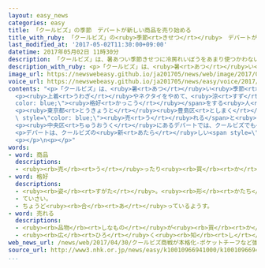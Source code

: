 ```yaml
---
layout: easy_news
categories: easy
title: 「クールビズ」の季節　デパートが新しい商品を売り始める
title_with_ruby: 「クールビズ」の<ruby>季節<rt>きせつ</rt></ruby>　デパートが<ruby>新<rt>あたら</rt></ruby>しい<ruby>商品<rt>しょうひん</rt></ruby>を<ruby>売<rt>う</rt></ruby>り<ruby>始<rt>はじ</rt></ruby>める
last_modified_at: '2017-05-02T11:30:00+09:00'
datetime: 2017年05月02日 11時30分
description: 「クールビズ」は、暑あつい季節きせつに冷房れいぼうをあまり使つかわないように仕事しごとでも涼すずしい服ふくを着きたりすることで、今年ことしも５月がつ１日ついたちから始はじまりました。
description_with_ruby: <p>「クールビズ」は、<ruby>暑<rt>あつ</rt></ruby>い<ruby>季節<rt>きせつ</rt></ruby>に<ruby>冷房<rt>れいぼう</rt></ruby>をあまり<ruby>使<rt>つか</rt></ruby>わないように<ruby>仕事<rt>しごと</rt></ruby>でも<ruby>涼<rt>すず</rt></ruby>しい<ruby>服<rt>ふく</rt></ruby>を<ruby>着<rt>き</rt></ruby>たりすることで、<ruby>今年<rt>ことし</rt></ruby>も５<ruby>月<rt>がつ</rt></ruby><ruby>１日<rt>ついたち</rt></ruby>から<ruby>始<rt>はじ</rt></ruby>まりました。
image_url: https://newswebeasy.github.io/ja201705/news/web/image/2017/05/02/k10010966941000.jpg
voice_url: https://newswebeasy.github.io/ja201705/news/easy/voice/2017/05/02/k10010966941000.mp3
contents: "<p>「クールビズ」は、<ruby>暑<rt>あつ</rt></ruby>い<ruby>季節<rt>きせつ</rt></ruby>に<ruby>冷房<rt>れいぼう</rt></ruby>をあまり<ruby>使<rt>つか</rt></ruby>わないように<ruby>仕事<rt>しごと</rt></ruby>でも<ruby>涼<rt>すず</rt></ruby>しい<ruby>服<rt>ふく</rt></ruby>を<ruby>着<rt>き</rt></ruby>たりすることで、<ruby>今年<rt>ことし</rt></ruby>も５<ruby>月<rt>がつ</rt></ruby><ruby>１日<rt>ついたち</rt></ruby>から<ruby>始<rt>はじ</rt></ruby>まりました。</p>\n\
  <p><ruby>上着<rt>うわぎ</rt></ruby>やネクタイをやめて、<ruby>涼<rt>すず</rt></ruby>しい<span style=\"\
  color: blue;\"><ruby>格好<rt>かっこう</rt></ruby></span>をする<ruby>人<rt>ひと</rt></ruby>が<ruby>増<rt>ふ</rt></ruby>えるため、いろいろなデパートがクールビズの<ruby>売<rt>う</rt></ruby>り<ruby>場<rt>ば</rt></ruby>を<ruby>作<rt>つく</rt></ruby>っています。</p>\n\
  <p><ruby>東京都<rt>とうきょうと</rt></ruby><ruby>豊島区<rt>としまく</rt></ruby>にあるデパートは、<ruby>大事<rt>だいじ</rt></ruby>な<ruby>仕事<rt>しごと</rt></ruby>のときはネクタイの<ruby>代<rt>か</rt></ruby>わりにポケットチーフをしたらどうかと<ruby>考<rt>かんが</rt></ruby>えました。<ruby>今年<rt>ことし</rt></ruby>はポケットチーフを<ruby>今<rt>いま</rt></ruby>までの２<ruby>倍<rt>ばい</rt></ruby><ruby>用意<rt>ようい</rt></ruby>しました。<ruby>店<rt>みせ</rt></ruby>の<ruby>人<rt>ひと</rt></ruby>は３０００<ruby>円<rt>えん</rt></ruby>〜５０００<ruby>円<rt>えん</rt></ruby>の<ruby>物<rt>もの</rt></ruby>がよく<span\
  \ style=\"color: blue;\"><ruby>売<rt>う</rt></ruby>れる</span>と<ruby>言<rt>い</rt></ruby>っています。</p>\n\
  <p><ruby>中央区<rt>ちゅうおうく</rt></ruby>にあるデパートでは、クールビズでも<ruby>上着<rt>うわぎ</rt></ruby>を<ruby>着<rt>き</rt></ruby>たい<ruby>人<rt>ひと</rt></ruby>のために、<ruby>絹<rt>きぬ</rt></ruby>などを<ruby>使<rt>つか</rt></ruby>って<ruby>普通<rt>ふつう</rt></ruby>より１００ｇ<ruby>以上<rt>いじょう</rt></ruby><ruby>軽<rt>かる</rt></ruby>い<ruby>上着<rt>うわぎ</rt></ruby>を<ruby>売<rt>う</rt></ruby>り<ruby>始<rt>はじ</rt></ruby>めました。この<ruby>上着<rt>うわぎ</rt></ruby>は<ruby>水<rt>みず</rt></ruby>で<ruby>洗<rt>あら</rt></ruby>うこともできます。</p>\n\
  <p>デパートは、クールビズの<ruby>新<rt>あたら</rt></ruby>しい<span style=\"color: blue;\"><ruby>商品<rt>しょうひん</rt></ruby></span>を<ruby>置<rt>お</rt></ruby>いて、<ruby>服<rt>ふく</rt></ruby>などをたくさん<ruby>売<rt>う</rt></ruby>りたいと<ruby>考<rt>かんが</rt></ruby>えています。</p>\n\
  <p></p>\n<p></p>"
words:
- word: 商品
  descriptions:
  - <ruby><rb>売</rb><rt>う</rt></ruby>ったり<ruby><rb>買</rb><rt>か</rt></ruby>ったりするための<ruby><rb>品物</rb><rt>しなもの</rt></ruby>。
- word: 格好
  descriptions:
  - <ruby><rb>姿</rb><rt>すがた</rt></ruby>。<ruby><rb>形</rb><rt>かたち</rt></ruby>。
  - ていさい。
  - ちょうど<ruby><rb>合</rb><rt>あ</rt></ruby>っているようす。
- word: 売れる
  descriptions:
  - <ruby><rb>品物</rb><rt>しなもの</rt></ruby>が<ruby><rb>買</rb><rt>か</rt></ruby>われる。
  - <ruby><rb>広</rb><rt>ひろ</rt></ruby>く<ruby><rb>知</rb><rt>し</rt></ruby>られる。
web_news_url: /news/web/2017/04/30/クールビズ商戦が本格化-ポケットチーフなど強化/
source_url: http://www3.nhk.or.jp/news/easy/k10010966941000/k10010966941000.html
...
```

